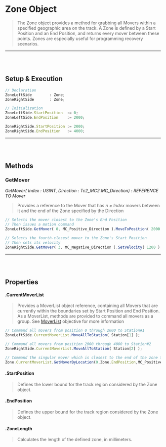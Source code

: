
# Zone Object

> The Zone object provides a method for grabbing all Movers within a specified geographic area on the track. A Zone is defined by a Start Position and an End Position, and returns every mover between these points. Zones are especially useful for programming recovery scenarios.

---
<br>
<br>

## Setup & Execution

```javascript
// Declaration
ZoneLeftSide		: Zone;
ZoneRightSide		: Zone;
```
```javascript
// Initialization
ZoneLeftSide.StartPosition	:= 0;
ZoneLeftSide.EndPosition	:= 2000;

ZoneRightSide.StartPosition	:= 2000;
ZoneRightSide.EndPosition	:= 4000;
```

---
<br>
<br>

## Methods

### GetMover

*GetMover( Index : USINT, Direction : Tc2_MC2.MC_Direction) : REFERENCE TO Mover*

> Provides a reference to the Mover that has *n = Index* movers between it and the end of the Zone specified by the Direction

```javascript
// Selects the mover closest to the Zone's End Position
// Then issues a motion command
ZoneLeftSide.GetMover( 0, MC_Positive_Direction ).MoveToPosition( 2000 );

// Selects the fourth-closest mover to the Zone's Start Position
// Then sets its velocity
ZoneRightSide.GetMover( 3, MC_Negative_Direction ).SetVelocity( 1200 );
```

---
<br>
<br>

## Properties

#### .CurrentMoverList

> Provides a MoverList object reference, containing all Movers that are currently within the boundaries set by Start Position and End Position. As a MoverList, methods are provided to command all movers as a group. See [MoverList](MoverList.md) objective for more information

```javascript
// Command all movers from position 0 through 2000 to Station#1
ZoneLeftSide.CurrentMoverList.MoveAllToStation( Station[1] );

// Command all movers from position 2000 through 4000 to Station#2
ZoneRightSide.CurrentMoverList.MoveAllToStation( Station[2] );

// Command the singular mover which is closest to the end of the zone to Station#3
Zone.CurrentMoverList.GetMoverByLocation(0,Zone.EndPosition,MC_Positive_Direction).MoveToStation( Station[3] );

```
#### .StartPosition

> Defines the lower bound for the track region considered by the Zone object.

#### .EndPosition

> Defines the upper bound for the track region considered by the Zone object.


#### .ZoneLength

> Calculates the length of the defined zone, in millimeters.
